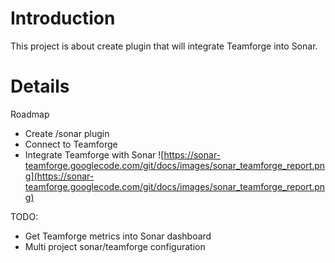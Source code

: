 # Introduction #

This project is about create plugin that will integrate Teamforge into Sonar.


# Details #

Roadmap
  * Create /sonar plugin
  * Connect to Teamforge
  * Integrate Teamforge with Sonar
![https://sonar-teamforge.googlecode.com/git/docs/images/sonar_teamforge_report.png](https://sonar-teamforge.googlecode.com/git/docs/images/sonar_teamforge_report.png)

TODO:
  * Get Teamforge metrics into Sonar dashboard
  * Multi project sonar/teamforge configuration